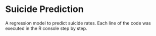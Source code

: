 # Suicide Prediction
A regression model to predict suicide rates.
Each line of the code was executed in the R console step by step. 
